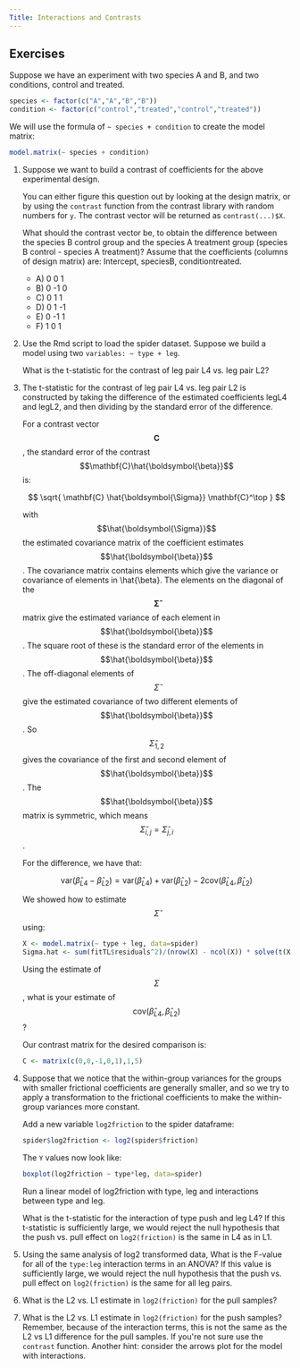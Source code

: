```yaml
---
Title: Interactions and Contrasts
---
```


## Exercises

Suppose we have an experiment with two species A and B, and two conditions, control and treated.


```r
species <- factor(c("A","A","B","B"))
condition <- factor(c("control","treated","control","treated"))
```

We will use the formula of `~ species + condition` to create the model matrix:


```r
model.matrix(~ species + condition)
```

1. Suppose we want to build a contrast of coefficients for the above experimental design.

    You can either figure this question out by looking at the design matrix, or by using the `contrast` function from the contrast library with random numbers for `y`. The contrast vector will be returned as `contrast(...)$X`.

    What should the contrast vector be, to obtain the difference between the species B control group and the species A treatment group (species B control - species A treatment)? Assume that the coefficients (columns of design matrix) are: Intercept, speciesB, conditiontreated.
    
    - A) 0 0 1  
    - B) 0 -1 0 
    - C) 0 1 1  
    - D) 0 1 -1
    - E) 0 -1 1
    - F) 1 0 1
    

   
   
2. Use the Rmd script to load the spider dataset. Suppose we build a model using two `variables: ~ type + leg`.

    What is the t-statistic for the contrast of leg pair L4 vs. leg pair L2?



3. The t-statistic for the contrast of leg pair L4 vs. leg pair L2 is constructed by taking the difference of the estimated coefficients legL4 and legL2, and then dividing by the standard error of the difference.

    For a contrast vector $$\mathbf{C}$$, the standard error of the contrast $$\mathbf{C}\hat{\boldsymbol{\beta}}$$ is:
 
    $$
    \sqrt{ \mathbf{C} \hat{\boldsymbol{\Sigma}} \mathbf{C}^\top }
    $$
    
    with $$\hat{\boldsymbol{\Sigma}}$$ the estimated covariance matrix of the coefficient estimates $$\hat{\boldsymbol{\beta}}$$. The covariance matrix contains elements which give the variance or covariance of elements in \hat{\beta}. The elements on the diagonal of the $$\boldsymbol{\hat{\Sigma}}$$ matrix give the estimated variance of each element in $$\hat{\boldsymbol{\beta}}$$. The square root of these is the standard error of the elements in $$\hat{\boldsymbol{\beta}}$$. The off-diagonal elements of $$\hat{\Sigma}$$ give the estimated covariance of two different elements of $$\hat{\boldsymbol{\beta}}$$. So $$\hat{\Sigma}_{1,2}$$ gives the covariance of the first and second element of $$\hat{\boldsymbol{\beta}}$$. The $$\hat{\boldsymbol{\beta}}$$ matrix is symmetric, which means $$\hat{\Sigma}_{i,j}=\hat{\Sigma}_{j,i}$$.

    For the difference, we have that:

    $$
    \mbox{var}(\hat{\beta }_{L4} - \hat{\beta }_{L2}) = \mbox{var}(\hat{\beta }_{L4}) + \mbox{var}(\hat{\beta }_{L2}) - 2 \mbox{cov}(\hat{\beta }_{L4}, \hat{\beta }_{L2})
    $$
    
    We showed how to estimate $$\hat{\Sigma}$$ using:

    
    ```r
    X <- model.matrix(~ type + leg, data=spider)
    Sigma.hat <- sum(fitTL$residuals^2)/(nrow(X) - ncol(X)) * solve(t(X) %*% X)
    ```

    Using the estimate of $$\Sigma$$, what is your estimate of  $$\mbox{cov}(\hat{\beta}_{L4}, \hat{\beta}_{L2})$$ ?



    Our contrast matrix for the desired comparison is:
    
    ```r
    C <- matrix(c(0,0,-1,0,1),1,5)
    ```

4. Suppose that we notice that the within-group variances for the groups with smaller frictional coefficients are generally smaller, and so we try to apply a transformation to the frictional coefficients to make the within-group variances more constant.

    Add a new variable `log2friction` to the spider dataframe:

    
    ```r
    spider$log2friction <- log2(spider$friction)
    ```

    The `Y` values now look like:

    
    ```r
    boxplot(log2friction ~ type*leg, data=spider)
    ```

    Run a linear model of log2friction with type, leg and interactions between type and leg.
    
    What is the t-statistic for the interaction of type push and leg L4? If this t-statistic is sufficiently large, we would reject the null hypothesis that the push vs. pull effect on `log2(friction)` is the same in L4 as in L1.



5. Using the same analysis of log2 transformed data, What is the F-value for all of the `type:leg` interaction terms in an ANOVA? If this value is sufficiently large, we would reject the null hypothesis that the push vs. pull effect on `log2(friction)` is the same for all leg pairs.




6. What is the L2 vs. L1 estimate in `log2(friction)` for the pull samples?



7. What is the L2 vs. L1 estimate in `log2(friction)` for the push samples? Remember, because of the interaction terms, this is not the same as the L2 vs L1 difference for the pull samples. If you're not sure use the `contrast` function. Another hint: consider the arrows plot for the model with interactions.


   
